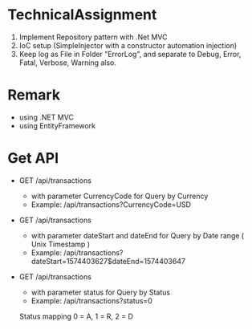 # TechnicalAssignment

1. Implement Repository pattern with .Net MVC
2. IoC setup (SimpleInjector with a constructor automation injection)
3. Keep log as File in Folder "ErrorLog", and separate to Debug, Error, Fatal, Verbose, Warning also.

# Remark
* using .NET MVC
* using EntityFramework

# Get API
* GET /api/transactions
    - with parameter CurrencyCode for Query by Currency
    - Example: /api/transactions?CurrencyCode=USD

* GET /api/transactions
    - with parameter dateStart and dateEnd for Query by Date range ( Unix Timestamp )
    - Example: /api/transactions?dateStart=1574403627$dateEnd=1574403647

* GET /api/transactions
    - with parameter status for Query by Status
    - Example: /api/transactions?status=0
    
    Status mapping
        0 = A, 
        1 = R, 
        2 = D